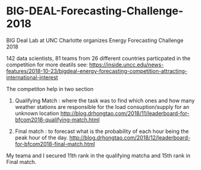# BIG-DEAL-Forecasting-Challenge-2018
BIG Deal Lab at UNC Charlotte organizes Energy Forecasting Challenge 2018 

142 data scientists, 81 teams from 26 different countries particpated in the competition 
for more deatils see: https://inside.uncc.edu/news-features/2018-10-23/bigdeal-energy-forecasting-competition-attracting-international-interest

The competiton help in two section 
1) Qualifying Match : where  the task was to find which ones and how many weather stations are responsible for the load consuption/supply for an unknown location
http://blog.drhongtao.com/2018/11/leaderboard-for-bfcom2018-qualifying-match.html

2) Final match : to forecast what is the probability of each hour being the peak hour of the day. 
http://blog.drhongtao.com/2018/12/leaderboard-for-bfcom2018-final-match.html

My teama and I secured 11th rank in the qualifying matcha and 15th rank in Final match. 
